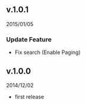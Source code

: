 ## v.1.0.1
2015/01/05

### Update Feature
* Fix search (Enable Paging)

## v.1.0.0
2014/12/02

* first release
